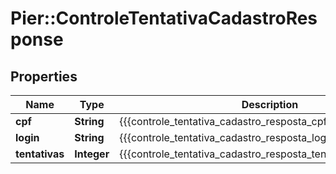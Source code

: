# Pier::ControleTentativaCadastroResponse

## Properties
Name | Type | Description | Notes
------------ | ------------- | ------------- | -------------
**cpf** | **String** | {{{controle_tentativa_cadastro_resposta_cpf_descricao}}} | [optional] 
**login** | **String** | {{{controle_tentativa_cadastro_resposta_login_descricao}}} | [optional] 
**tentativas** | **Integer** | {{{controle_tentativa_cadastro_resposta_tentativas_descricao}}} | [optional] 




